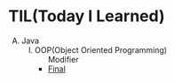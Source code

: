 <h1><strong>TIL(Today I Learned)</strong></h1>
<p>
</p>
<ol type="A">
  <li>
    Java
    <ol type="I">
      <li>OOP(Object Oriented Programming)
        <ul>
          <!--1st-->
          Modifier
          <li><a href="https://hy6219.github.io/TIL-Today-I-Learned-/JAVA/OOP(Object%20Oriented%20Programming/Modifier/Final/TIL_java_final_modifier.html">Final</a></li>
          <!--2nd-->
        </ul>
      </li>
    </ol>
  </li>
 </ol> 
